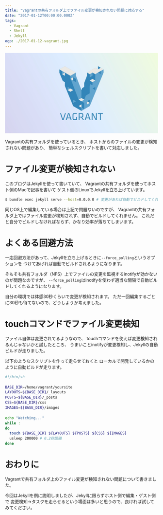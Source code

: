 ```yaml
---
title: "Vagrantの共有フォルダ上でファイル変更が検知されない問題に対応する"
date: "2017-01-12T00:00:00.000Z"
tags:
  - Vagrant
  - Shell
  - Jekyll
ogp: ./2017-01-12-vagrant.jpg
---
```


![Vagrant](./2017-01-12-vagrant.jpg)

Vagrantの共有フォルダを使っているとき、
ホストからのファイルの変更が検知されない問題があり、
簡単なシェルスクリプトを書いて対応しました。

# ファイル変更が検知されない

このブログはJekyllを使って書いていて、
Vagrantの共有フォルダを使ってホスト側のMacで記事を書いて
ゲスト側のLinuxでJekyllを立ち上げています。

```sh
$ bundle exec jekyll serve --host=0.0.0.0 # 変更があれば自動でビルドしてくれるはず
```

同じOS上で編集している場合は上記で問題ないのですが、
Vagrantの共有フォルダ上ではファイル変更が検知されず、自動でビルドしてくれません。
これだと自分でビルドしなければならず、かなり効率が落ちてしまいます。

# よくある回避方法

一応回避方法があって、Jekyllを立ち上げるときに`--force_polling`というオプションを
つけてあげれば自動でビルドされるようになります。

そもそも共有フォルダ（NFS）上でファイルの変更を監視するinotifyが効かないのが問題なのですが、
`--force_polling`はinotifyを使わず適当な間隔で自動ビルドしてくれるようになります。

自分の環境では体感30秒くらいで変更が検知されます。
ただ一回編集するごとに30秒も待てないので、どうしようか考えました。

# touchコマンドでファイル変更検知

ファイル自体は変更されてるようなので、
touchコマンドを使えば変更検知されるんじゃないかと試したところ、
うまいことinotifyが変更検知し、Jekyllの自動ビルドが走りました。

以下のようなスクリプトを作って走らせておくと
ローカルで開発しているかのように自動ビルドが走ります。

```sh
#!/bin/sh

BASE_DIR=/home/vagrant/yoursite
LAYOUTS=${BASE_DIR}/_layouts
POSTS=${BASE_DIR}/_posts
CSS=${BASE_DIR}/css
IMAGES=${BASE_DIR}/images

echo "Watching..."
while :
do
  touch ${BASE_DIR} ${LAYOUTS} ${POSTS} ${CSS} ${IMAGES}
  usleep 200000 # 0.2秒間隔
done
```

# おわりに

Vagrantで共有フォルダ上のファイル変更が検知されない問題について書きました。

今回はJekyllを例に説明しましたが、Jekyllに限らずホスト側で編集・ゲスト側で
変更検知→タスクを走らせるという場面は多いと思うので、良ければ試してみてください。
